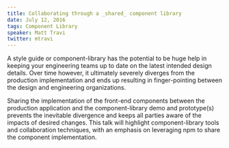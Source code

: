 ```yaml
---
title: Collaborating through a _shared_ component library
date: July 12, 2016
tags: Component Library
speaker: Matt Travi
twitter: mtravi
---
```




A style guide or component-library has the potential to be huge help in keeping
your engineering teams up to date on the latest intended design details. Over
time however, it ultimately severely diverges from the production implementation
and ends up resulting in finger-pointing between the design and engineering
organizations.

Sharing the implementation of the front-end components between the production
application and the component-library demo and prototype(s) prevents the inevitable
divergence and keeps all parties aware of the impacts of desired changes. This talk
will highlight component-library tools and collaboration techniques, with an emphasis
on leveraging npm to share the component implementation.


